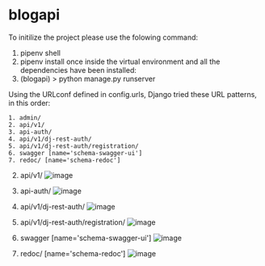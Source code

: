 # blogapi
To initilize the project please use the folowing command:
1. pipenv shell
2. pipenv install
 once inside the virtual environment and all the dependencies have been installed:
3. (blogapi) > python manage.py runserver

Using the URLconf defined in config.urls, Django tried these URL patterns, in this order:

    1. admin/
    2. api/v1/
    3. api-auth/
    4. api/v1/dj-rest-auth/
    5. api/v1/dj-rest-auth/registration/
    6. swagger [name='schema-swagger-ui']
    7. redoc/ [name='schema-redoc']

2. api/v1/
![image](https://user-images.githubusercontent.com/3943324/209017050-18fbf8d7-0a5f-4973-b873-bb2c38bb64a2.png)

3. api-auth/
![image](https://user-images.githubusercontent.com/3943324/209017192-1a2ba525-c54f-47b5-82ed-1fb5ac3b7ddb.png)

4. api/v1/dj-rest-auth/
![image](https://user-images.githubusercontent.com/3943324/209017660-befab5ab-0605-41b4-994f-d38b735f4759.png)

5. api/v1/dj-rest-auth/registration/
![image](https://user-images.githubusercontent.com/3943324/209017287-9718eff9-c95b-40ea-baa8-e89ae914c6e9.png)

6. swagger [name='schema-swagger-ui']
![image](https://user-images.githubusercontent.com/3943324/209017358-0e0780f8-f92a-4c1d-9a0b-bfb28264325a.png)

7. redoc/ [name='schema-redoc']
![image](https://user-images.githubusercontent.com/3943324/209017453-9165a287-bce1-4d09-a357-30c484152ac6.png)
